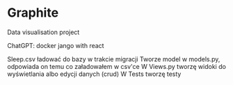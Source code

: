 # Graphite

Data visualisation project

ChatGPT: docker jango with react

Sleep.csv ładować do bazy w trakcie migracji
Tworze model w models.py, odpowiada on temu co załadowałem w csv'ce
W Views.py tworzę widoki do wyświetlania albo edycji danych (crud)
W Tests tworzę testy
